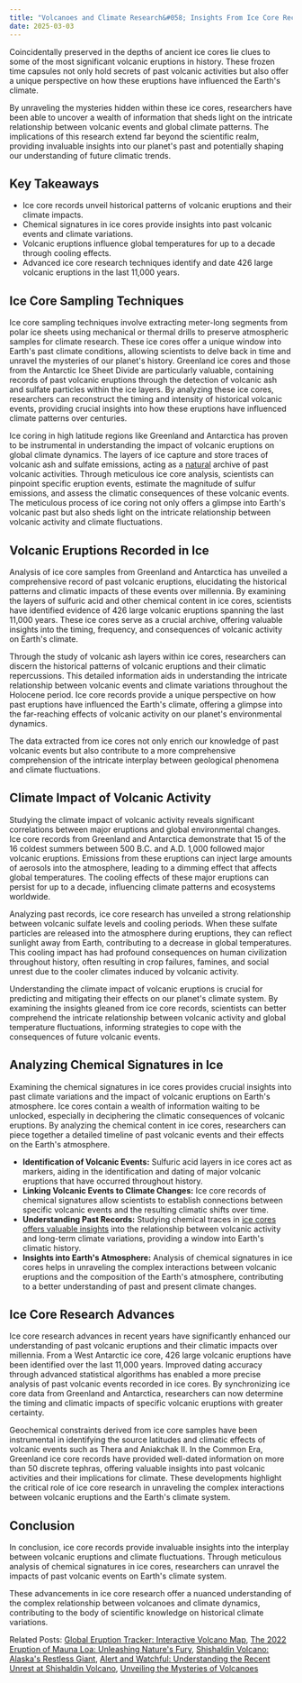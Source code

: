 ```yaml
---
title: "Volcanoes and Climate Research&#058; Insights From Ice Core Records"
date: 2025-03-03
---
```


Coincidentally preserved in the depths of ancient ice cores lie clues to some of the most significant volcanic eruptions in history. These frozen time capsules not only hold secrets of past volcanic activities but also offer a unique perspective on how these eruptions have influenced the Earth's climate.

By unraveling the mysteries hidden within these ice cores, researchers have been able to uncover a wealth of information that sheds light on the intricate relationship between volcanic events and global climate patterns. The implications of this research extend far beyond the scientific realm, providing invaluable insights into our planet's past and potentially shaping our understanding of future climatic trends.

## Key Takeaways

- Ice core records unveil historical patterns of volcanic eruptions and their climate impacts.
- Chemical signatures in ice cores provide insights into past volcanic events and climate variations.
- Volcanic eruptions influence global temperatures for up to a decade through cooling effects.
- Advanced ice core research techniques identify and date 426 large volcanic eruptions in the last 11,000 years.

## Ice Core Sampling Techniques

Ice core sampling techniques involve extracting meter-long segments from polar ice sheets using mechanical or thermal drills to preserve atmospheric samples for climate research. These ice cores offer a unique window into Earth's past climate conditions, allowing scientists to delve back in time and unravel the mysteries of our planet's history. Greenland ice cores and those from the Antarctic Ice Sheet Divide are particularly valuable, containing records of past volcanic eruptions through the detection of volcanic ash and sulfate particles within the ice layers. By analyzing these ice cores, researchers can reconstruct the timing and intensity of historical volcanic events, providing crucial insights into how these eruptions have influenced climate patterns over centuries.

Ice coring in high latitude regions like Greenland and Antarctica has proven to be instrumental in understanding the impact of volcanic eruptions on global climate dynamics. The layers of ice capture and store traces of volcanic ash and sulfate emissions, acting as a [natural](https://magmamatters.com/the-art-and-science-of-volcano-monitoring/ "The Art and Science of Volcano Monitoring") archive of past volcanic activities. Through meticulous ice core analysis, scientists can pinpoint specific eruption events, estimate the magnitude of sulfur emissions, and assess the climatic consequences of these volcanic events. The meticulous process of ice coring not only offers a glimpse into Earth's volcanic past but also sheds light on the intricate relationship between volcanic activity and climate fluctuations.

## Volcanic Eruptions Recorded in Ice

Analysis of ice core samples from Greenland and Antarctica has unveiled a comprehensive record of past volcanic eruptions, elucidating the historical patterns and climatic impacts of these events over millennia. By examining the layers of sulfuric acid and other chemical content in ice cores, scientists have identified evidence of 426 large volcanic eruptions spanning the last 11,000 years. These ice cores serve as a crucial archive, offering valuable insights into the timing, frequency, and consequences of volcanic activity on Earth's climate.

Through the study of volcanic ash layers within ice cores, researchers can discern the historical patterns of volcanic eruptions and their climatic repercussions. This detailed information aids in understanding the intricate relationship between volcanic events and climate variations throughout the Holocene period. Ice core records provide a unique perspective on how past eruptions have influenced the Earth's climate, offering a glimpse into the far-reaching effects of volcanic activity on our planet's environmental dynamics.

The data extracted from ice cores not only enrich our knowledge of past volcanic events but also contribute to a more comprehensive comprehension of the intricate interplay between geological phenomena and climate fluctuations.

## Climate Impact of Volcanic Activity

Studying the climate impact of volcanic activity reveals significant correlations between major eruptions and global environmental changes. Ice core records from Greenland and Antarctica demonstrate that 15 of the 16 coldest summers between 500 B.C. and A.D. 1,000 followed major volcanic eruptions. Emissions from these eruptions can inject large amounts of aerosols into the atmosphere, leading to a dimming effect that affects global temperatures. The cooling effects of these major eruptions can persist for up to a decade, influencing climate patterns and ecosystems worldwide.

Analyzing past records, ice core research has unveiled a strong relationship between volcanic sulfate levels and cooling periods. When these sulfate particles are released into the atmosphere during eruptions, they can reflect sunlight away from Earth, contributing to a decrease in global temperatures. This cooling impact has had profound consequences on human civilization throughout history, often resulting in crop failures, famines, and social unrest due to the cooler climates induced by volcanic activity.

Understanding the climate impact of volcanic eruptions is crucial for predicting and mitigating their effects on our planet's climate system. By examining the insights gleaned from ice core records, scientists can better comprehend the intricate relationship between volcanic activity and global temperature fluctuations, informing strategies to cope with the consequences of future volcanic events.

## Analyzing Chemical Signatures in Ice

Examining the chemical signatures in ice cores provides crucial insights into past climate variations and the impact of volcanic eruptions on Earth's atmosphere. Ice cores contain a wealth of information waiting to be unlocked, especially in deciphering the climatic consequences of volcanic eruptions. By analyzing the chemical content in ice cores, researchers can piece together a detailed timeline of past volcanic events and their effects on the Earth's atmosphere.

- **Identification of Volcanic Events:** Sulfuric acid layers in ice cores act as markers, aiding in the identification and dating of major volcanic eruptions that have occurred throughout history.
- **Linking Volcanic Events to Climate Changes:** Ice core records of chemical signatures allow scientists to establish connections between specific volcanic events and the resulting climatic shifts over time.
- **Understanding Past Records:** Studying chemical traces in [ice cores offers valuable insights](https://magmamatters.com/understanding-volcanic-formation-a-comprehensive-guide/ "Understanding Volcanic Formation: A Comprehensive Guide") into the relationship between volcanic activity and long-term climate variations, providing a window into Earth's climatic history.
- **Insights into Earth's Atmosphere:** Analysis of chemical signatures in ice cores helps in unraveling the complex interactions between volcanic eruptions and the composition of the Earth's atmosphere, contributing to a better understanding of past and present climate changes.

## Ice Core Research Advances

Ice core research advances in recent years have significantly enhanced our understanding of past volcanic eruptions and their climatic impacts over millennia. From a West Antarctic ice core, 426 large volcanic eruptions have been identified over the last 11,000 years. Improved dating accuracy through advanced statistical algorithms has enabled a more precise analysis of past volcanic events recorded in ice cores. By synchronizing ice core data from Greenland and Antarctica, researchers can now determine the timing and climatic impacts of specific volcanic eruptions with greater certainty.

Geochemical constraints derived from ice core samples have been instrumental in identifying the source latitudes and climatic effects of volcanic events such as Thera and Aniakchak II. In the Common Era, Greenland ice core records have provided well-dated information on more than 50 discrete tephras, offering valuable insights into past volcanic activities and their implications for climate. These developments highlight the critical role of ice core research in unraveling the complex interactions between volcanic eruptions and the Earth's climate system.

## Conclusion

In conclusion, ice core records provide invaluable insights into the interplay between volcanic eruptions and climate fluctuations. Through meticulous analysis of chemical signatures in ice cores, researchers can unravel the impacts of past volcanic events on Earth's climate system.

These advancements in ice core research offer a nuanced understanding of the complex relationship between volcanoes and climate dynamics, contributing to the body of scientific knowledge on historical climate variations.

Related Posts: [Global Eruption Tracker: Interactive Volcano Map](https://magmamatters.com/global-eruption-tracker-interactive-volcano-map/), [The 2022 Eruption of Mauna Loa: Unleashing Nature's Fury](https://magmamatters.com/the-2022-eruption-of-mauna-loa-unleashing-natures-fury/), [Shishaldin Volcano: Alaska's Restless Giant](https://magmamatters.com/shishaldin-volcano-alaskas-restless-giant/), [Alert and Watchful: Understanding the Recent Unrest at Shishaldin Volcano](https://magmamatters.com/alert-and-watchful-understanding-the-recent-unrest-at-shishaldin-volcano/), [Unveiling the Mysteries of Volcanoes](https://magmamatters.com/unveiling-the-mysteries-of-volcanoes/)
